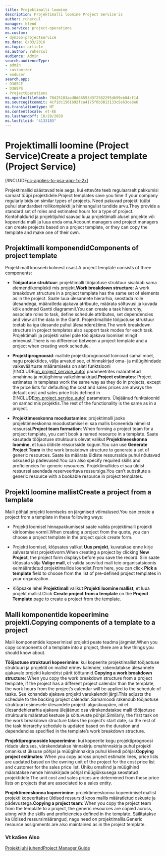 ```yaml
---
title: Projektimalli loomine
description: Projektimalli loomine Project Service'is
author: ruhercul
manager: kfend
ms.service: project-operations
ms.custom:
- dyn365-projectservice
ms.date: 8/03/2018
ms.topic: article
ms.author: ruhercul
audience: Admin
search.audienceType:
- admin
- customizer
- enduser
search.app:
- D365CE
- D365PS
- ProjectOperations
ms.openlocfilehash: 78d25183aad8d86593d3f2582295db59eb84cf14
ms.sourcegitcommit: 4cf1dc1561b92fca4175f0b3813133c5e63ce8e6
ms.translationtype: HT
ms.contentlocale: et-EE
ms.lasthandoff: 10/28/2020
ms.locfileid: "4133183"
---
```

# <a name="create-a-project-template-project-service"></a><span data-ttu-id="5dd9f-103">Projektimalli loomine (Project Service)</span><span class="sxs-lookup"><span data-stu-id="5dd9f-103">Create a project template (Project Service)</span></span>

[!INCLUDE[cc-applies-to-psa-app-1x-2x](../includes/cc-applies-to-psa-app-1x-2x.md)]

<span data-ttu-id="5dd9f-104">Projektimallid säästavad teie aega, kui ettevõte teeb regulaarselt pakkumisi sarnast tüüpi projektidele.</span><span class="sxs-lookup"><span data-stu-id="5dd9f-104">Project templates save you time if your company regularly bids on similar types of projects.</span></span> <span data-ttu-id="5dd9f-105">Need pakuvad projekti tüübi puhul standardset rollikomplekti ja hinnangulist tundide arvu.</span><span class="sxs-lookup"><span data-stu-id="5dd9f-105">They provide a standard set of roles and estimated hours for a type of project.</span></span> <span data-ttu-id="5dd9f-106">Kontohaldurid ja projektijuhid saavad luua projektimalli alusel projekte või kopeerida malli ja luua enda oma.</span><span class="sxs-lookup"><span data-stu-id="5dd9f-106">Account managers and project managers can create projects based on a project template, or they can copy the template and make one of their own.</span></span>  
  
## <a name="components-of-project-template"></a><span data-ttu-id="5dd9f-107">Projektimalli komponendid</span><span class="sxs-lookup"><span data-stu-id="5dd9f-107">Components of project template</span></span>
 <span data-ttu-id="5dd9f-108">Projektimall koosneb kolmest osast.</span><span class="sxs-lookup"><span data-stu-id="5dd9f-108">A project template consists of three components:</span></span>  
  
- <span data-ttu-id="5dd9f-109">**Tööjaotuse struktuur**: projektimalli tööjaotuse struktuur sisaldab sama elemendikomplekti mis projekt.</span><span class="sxs-lookup"><span data-stu-id="5dd9f-109">**Work breakdown structure**: A work breakdown structure in a project template has the same set of elements as in the project.</span></span> <span data-ttu-id="5dd9f-110">Saate luua ülesannete hierarhia, seostada rolle ülesandega, määratleda ajakava atribuute, määrata sõltuvusi ja kuvada kõik andmed Gantti diagrammil.</span><span class="sxs-lookup"><span data-stu-id="5dd9f-110">You can create a task hierarchy, associate roles to task, define schedule attributes, set dependencies and view all the data in the Gantt.</span></span> <span data-ttu-id="5dd9f-111">Projektimallide tööjaotuse struktuur toetab ka iga ülesande puhul ülesanderežiime.</span><span class="sxs-lookup"><span data-stu-id="5dd9f-111">The work breakdown structure in project templates also support task modes for each task.</span></span> <span data-ttu-id="5dd9f-112">Projektimalli ja projekti vahel pole töö ajakava loomisel mingit erinevust.</span><span class="sxs-lookup"><span data-stu-id="5dd9f-112">There is no difference between a project template and a project when creating work schedule.</span></span>  
  
- <span data-ttu-id="5dd9f-113">**Projektiprognoosid**: mallide projektiprognoosid toimivad samal moel, nagu projektides, välja arvatud see, et hinnakirjad oma- ja müügihindade vaikeväärtuste määramiseks on alati funktsiooni [!INCLUDE[pn_project_service_auto](../includes/pn-project-service-auto.md)] parameetrites määratletud omahinna ja müügihinna vaikehinnakirjad.</span><span class="sxs-lookup"><span data-stu-id="5dd9f-113">**Project estimates**: Project estimates in templates work the same way as they do in projects, except the price lists for defaulting the cost and sales prices are always the default cost and sales price lists defined in [!INCLUDE[pn_project_service_auto](../includes/pn-project-service-auto.md)] parameters.</span></span> <span data-ttu-id="5dd9f-114">Ülejäänud funktsioonid on samad mis projektis.</span><span class="sxs-lookup"><span data-stu-id="5dd9f-114">The rest of the functionality is the same as in a project.</span></span>  
  
- <span data-ttu-id="5dd9f-115">**Projektimeeskonna moodustamine**: projektimalli jaoks projektimeeskonna moodustamisel ei saa mallis broneerida nimelist ressurssi.</span><span class="sxs-lookup"><span data-stu-id="5dd9f-115">**Project team formation**: When forming a project team for a project template, you can’t book a named resource in a template.</span></span> <span data-ttu-id="5dd9f-116">Saate kasutada tööjaotuse struktuuris olevat valikut **Projektimeeskonna loomine**, et luua üldiste ressursside kogum.</span><span class="sxs-lookup"><span data-stu-id="5dd9f-116">You can use **Generate Project Team** in the work breakdown structure to generate a set of generic resources.</span></span> <span data-ttu-id="5dd9f-117">Saate ka määrata üldiste ressursside puhul nõutavad oskused ja pädevused.</span><span class="sxs-lookup"><span data-stu-id="5dd9f-117">You can also specify required skills and proficiencies for generic resources.</span></span> <span data-ttu-id="5dd9f-118">Projektimallides ei saa üldist ressurssi asendada reserveeritava ressursiga.</span><span class="sxs-lookup"><span data-stu-id="5dd9f-118">You can’t substitute a generic resource with a bookable resource in project templates.</span></span>  
  
## <a name="create-a-project-from-a-template"></a><span data-ttu-id="5dd9f-119">Projekti loomine mallist</span><span class="sxs-lookup"><span data-stu-id="5dd9f-119">Create a project from a template</span></span>  
 <span data-ttu-id="5dd9f-120">Malli põhjal projekti loomiseks on järgmised võimalused.</span><span class="sxs-lookup"><span data-stu-id="5dd9f-120">You can create a project from a template in these following ways:</span></span>  
  
-   <span data-ttu-id="5dd9f-121">Projekti loomisel hinnapakkumisest saate valida projektimalli projekti kiirloomise vormil.</span><span class="sxs-lookup"><span data-stu-id="5dd9f-121">When creating a project from the quote, you can choose a project template in the project quick create form.</span></span>  
  
-   <span data-ttu-id="5dd9f-122">Projekti loomisel, klõpsates valikut **Uus projekt**, kuvatakse enne kirje salvestamist projektivorm.</span><span class="sxs-lookup"><span data-stu-id="5dd9f-122">When creating a project by clicking **New Project**, the project form displays before you save the record.</span></span> <span data-ttu-id="5dd9f-123">Siin saate klõpsata välja **Valige mall**, et valida soovitud mall teie organisatsioonis eelmääratletud projektimallide loendist.</span><span class="sxs-lookup"><span data-stu-id="5dd9f-123">From here, you can click **Pick a template** field to choose from the list of pre-defined project templates in your organization.</span></span>  
  
-   <span data-ttu-id="5dd9f-124">Klõpsake lehel **Projektimall** valikut **Projekti loomine mallist**, et luua projekt mallist.</span><span class="sxs-lookup"><span data-stu-id="5dd9f-124">Click **Create project from a template** on the **Project Template** page to create a project from the template.</span></span>  
  
## <a name="copying-components-of-a-template-to-a-project"></a><span data-ttu-id="5dd9f-125">Malli komponentide kopeerimine projekti.</span><span class="sxs-lookup"><span data-stu-id="5dd9f-125">Copying components of a template to a project</span></span>  
 <span data-ttu-id="5dd9f-126">Malli komponentide kopeerimisel projekti peate teadma järgmist.</span><span class="sxs-lookup"><span data-stu-id="5dd9f-126">When you copy components of a template into a project, there are a few things you should know about.</span></span>  
  
 <span data-ttu-id="5dd9f-127">**Tööjaotuse struktuuri kopeerimine**: kui kopeerite projektimallist tööjaotuse struktuuri ja projektil on mallist erinev kalender, rakendatakse ülesannete ajakavale projekti kalendrist pärit töötunnid.</span><span class="sxs-lookup"><span data-stu-id="5dd9f-127">**Copying a work breakdown structure**: When you copy the work breakdown structure from a project template, if the project has a different project calendar than the template, the work hours from the project’s calendar will be applied to the schedule of tasks.</span></span> <span data-ttu-id="5dd9f-128">See kohandab ajakava projekti varukalendri järgi.</span><span class="sxs-lookup"><span data-stu-id="5dd9f-128">This adjusts the schedule to the backing project calendar.</span></span> <span data-ttu-id="5dd9f-129">Samamoodi rakendub tööjaotuse struktuuri esimesele ülesandele projekti alguskuupäev, nii et ülesandehierarhia ajakava ülejäänud osa värskendatakse malli tööjaotuse struktuuris määratud kestuse ja sõltuvuste põhjal.</span><span class="sxs-lookup"><span data-stu-id="5dd9f-129">Similarly, the first task on the work breakdown structure takes the project’s start date, so the rest of the task hierarchy schedule is updated based on the duration and dependencies specified in the template’s work breakdown structure.</span></span>  
  
 <span data-ttu-id="5dd9f-130">**Projektiprognooside kopeerimine**: kui kopeerite kogu projektiprognoosi ridade ulatuses, värskendatakse hinnakirju omahinnakirja puhul projekti omanikust üksuse põhjal ja müügihinnakirja puhul kliendi põhjal.</span><span class="sxs-lookup"><span data-stu-id="5dd9f-130">**Copying project estimates**: When you copy across project estimate lines, price lists are updated based on the owning unit of the project for the cost price list and customer for the sales price list.</span></span> <span data-ttu-id="5dd9f-131">Ühiku omahind ja müügihind määratakse nende hinnakirjade põhjal müügiüksusega seostatud projektidele.</span><span class="sxs-lookup"><span data-stu-id="5dd9f-131">The unit cost and sales prices are determined from these price lists on projects that are associated to a sales entity.</span></span>  
  
 <span data-ttu-id="5dd9f-132">**Projektimeeskonna kopeerimine**: projektimeeskonna kopeerimisel mallist projekti kopeeritakse üldised ressursid koos mallis määratletud oskuste ja pädevustega.</span><span class="sxs-lookup"><span data-stu-id="5dd9f-132">**Copying a project team**: When you copy the project team from the template to a project, the generic resources are copied across, along with the skills and proficiencies defined in the template.</span></span> <span data-ttu-id="5dd9f-133">Säilitatakse ka üldised ressursimäärangud, nagu need on projektimallis.</span><span class="sxs-lookup"><span data-stu-id="5dd9f-133">Generic resource assignments are also maintained as in the project template.</span></span>  
  
### <a name="see-also"></a><span data-ttu-id="5dd9f-134">Vt ka</span><span class="sxs-lookup"><span data-stu-id="5dd9f-134">See Also</span></span>  
 [<span data-ttu-id="5dd9f-135">Projektijuhi juhend</span><span class="sxs-lookup"><span data-stu-id="5dd9f-135">Project Manager Guide</span></span>](../psa/project-manager-guide.md)
